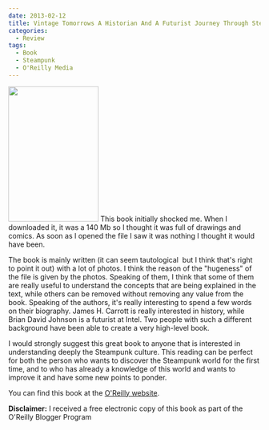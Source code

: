 ```yaml
---
date: 2013-02-12
title: Vintage Tomorrows A Historian And A Futurist Journey Through Steampunk Into The Future of Technology by Brian David Johnson and James H. Carrott (O'Reilly Media)
categories:
  - Review
tags:
  - Book
  - Steampunk
  - O'Reilly Media
---
```

<img class="alignleft" alt="" src="http://akamaicovers.oreilly.com/images/9781449355791/rc_cat.gif" width="180" height="270" />
This book initially shocked me. When I downloaded it, it was a 140 Mb so I thought it was full of drawings and comics. As soon as I opened the file I saw it was nothing I thought it would have been.

The book is mainly written (it can seem tautological  but I think that's right to point it out) with a lot of photos. I think the reason of the "hugeness" of the file is given by the photos. Speaking of them, I think that some of them are really useful to understand the concepts that are being explained in the text, while others can be removed without removing any value from the book.
Speaking of the authors, it's really interesting to spend a few words on their biography. James H. Carrott is really interested in history, while Brian David Johnson is a futurist at Intel. Two people with such a different background have been able to create a very high-level book.

I would strongly suggest this great book to anyone that is interested in understanding deeply the Steampunk culture. This reading can be perfect for both the person who wants to discover the Steampunk world for the first time, and to who has already a knowledge of this world and wants to improve it and have some new points to ponder.

You can find this book at the [O'Reilly website](http://shop.oreilly.com/product/0636920026631.do).

**Disclaimer:** I received a free electronic copy of this book as part of the O'Reilly Blogger Program
